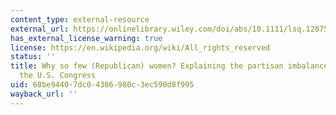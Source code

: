 ```yaml
---
content_type: external-resource
external_url: https://onlinelibrary.wiley.com/doi/abs/10.1111/lsq.12075
has_external_license_warning: true
license: https://en.wikipedia.org/wiki/All_rights_reserved
status: ''
title: Why so few (Republican) women? Explaining the partisan imbalance of women in
  the U.S. Congress
uid: 68be9440-7dc0-4386-980c-3ec590d8f995
wayback_url: ''
---
```

